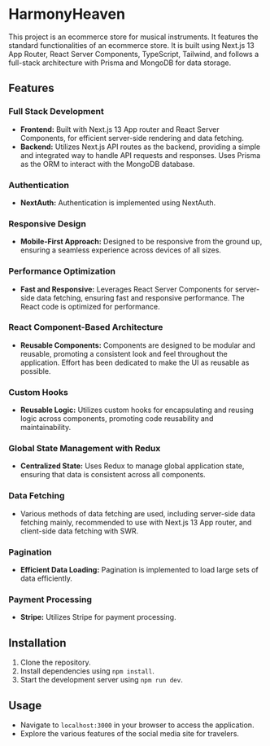 # HarmonyHeaven

This project is an ecommerce store for musical instruments. It features the standard functionalities of an ecommerce store. It is built using Next.js 13 App Router, React Server Components, TypeScript, Tailwind, and follows a full-stack architecture with Prisma and MongoDB for data storage.

## Features

### Full Stack Development
- **Frontend:** Built with Next.js 13 App router and React Server Components, for efficient server-side rendering and data fetching.
- **Backend:** Utilizes Next.js API routes as the backend, providing a simple and integrated way to handle API requests and responses. Uses Prisma as the ORM to interact with the MongoDB database.

### Authentication
- **NextAuth:** Authentication is implemented using NextAuth.

### Responsive Design
- **Mobile-First Approach:** Designed to be responsive from the ground up, ensuring a seamless experience across devices of all sizes.

### Performance Optimization

- **Fast and Responsive:** Leverages React Server Components for server-side data fetching, ensuring fast and responsive performance. The React code is optimized for performance.


### React Component-Based Architecture
- **Reusable Components:** Components are designed to be modular and reusable, promoting a consistent look and feel throughout the application. Effort has been dedicated to make the UI as reusable as possible.

### Custom Hooks
- **Reusable Logic:** Utilizes custom hooks for encapsulating and reusing logic across components, promoting code reusability and maintainability.

### Global State Management with Redux
- **Centralized State:** Uses Redux to manage global application state, ensuring that data is consistent across all components.

### Data Fetching
- Various methods of data fetching are used, including server-side data fetching mainly, recommended to use with Next.js 13 App router, and client-side data fetching with SWR.

### Pagination
- **Efficient Data Loading:** Pagination is implemented to load large sets of data efficiently.

### Payment Processing
- **Stripe:** Utilizes Stripe for payment processing.

## Installation

1. Clone the repository.
2. Install dependencies using `npm install`.
3. Start the development server using `npm run dev`.

## Usage

- Navigate to `localhost:3000` in your browser to access the application.
- Explore the various features of the social media site for travelers.
